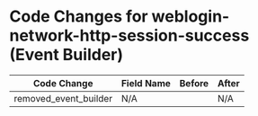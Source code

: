 # Code Changes for weblogin-network-http-session-success (Event Builder)

| Code Change | Field Name | Before | After |
|-------------|------------|--------|-------|
| removed_event_builder | N/A |  | N/A |
